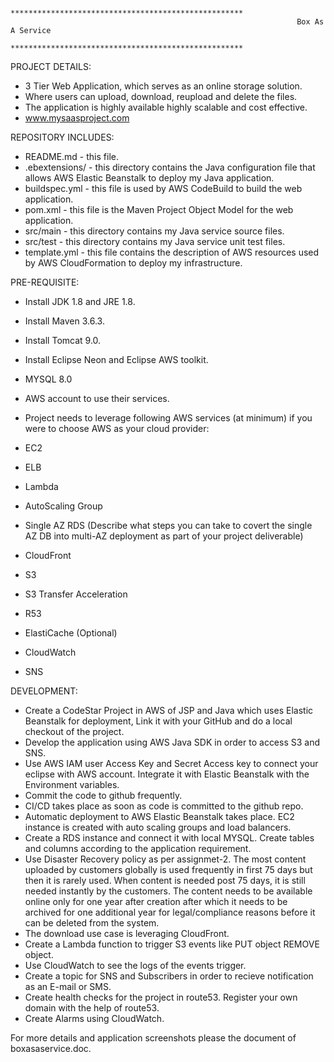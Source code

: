                                                   ****************************************************
                                                                    Box As A Service
                                                  ****************************************************
PROJECT DETAILS:                                               
* 3 Tier Web Application, which serves as an online storage solution.
* Where users can upload, download, reupload and delete the files. 
* The application is highly available highly scalable and cost effective.
* www.mysaasproject.com

REPOSITORY INCLUDES:
* README.md - this file.
* .ebextensions/ - this directory contains the Java configuration file that
  allows AWS Elastic Beanstalk to deploy my Java application.
* buildspec.yml - this file is used by AWS CodeBuild to build the web
  application.
* pom.xml - this file is the Maven Project Object Model for the web application.
* src/main - this directory contains my Java service source files.
* src/test - this directory contains my Java service unit test files.
* template.yml - this file contains the description of AWS resources used by AWS
  CloudFormation to deploy my infrastructure.
  
PRE-REQUISITE:
* Install JDK 1.8 and JRE 1.8.
* Install Maven 3.6.3.
* Install Tomcat 9.0.
* Install Eclipse Neon and Eclipse AWS toolkit.
* MYSQL 8.0
* AWS account to use their services.

* Project needs to leverage following AWS services (at minimum) if you were to choose AWS as your cloud provider:
* EC2
* ELB
* Lambda
* AutoScaling Group
* Single AZ RDS (Describe what steps you can take to covert the single AZ DB into multi-AZ deployment as part of your project deliverable)
* CloudFront
* S3
* S3 Transfer Acceleration
* R53
* ElastiCache (Optional)
* CloudWatch
* SNS

DEVELOPMENT:
* Create a CodeStar Project in AWS of JSP and Java which uses Elastic Beanstalk for deployment, Link it with your GitHub and do a local checkout of the project.
* Develop the application using AWS Java SDK in order to access S3 and SNS.
* Use AWS IAM user Access Key and Secret Access key to connect your eclipse with AWS account. Integrate it with Elastic Beanstalk with the Environment variables.
* Commit the code to github frequently.
* CI/CD takes place as soon as code is committed to the github repo.
* Automatic deployment to AWS Elastic Beanstalk takes place. EC2 instance is created with auto scaling groups and load balancers.
* Create a RDS instance and connect it with local MYSQL. Create tables and columns according to the application requirement.
* Use Disaster Recovery policy as per assignmet-2. The most content uploaded by customers globally is used frequently in first 75 days but then it is rarely used. When content     is needed post 75 days, it is still needed instantly by the customers. The content needs to be available online only for one year after creation after which it needs to be       archived for one additional year for legal/compliance reasons before it can be deleted from the system.
* The download use case is leveraging CloudFront.
* Create a Lambda function to trigger S3 events like PUT object REMOVE object.
* Use CloudWatch to see the logs of the events trigger.
* Create a topic for SNS and Subscribers in order to recieve notification as an E-mail or SMS.
* Create health checks for the project in route53. Register your own domain with the help of route53.
* Create Alarms using CloudWatch.


For more details and application screenshots please the document of boxasaservice.doc.



